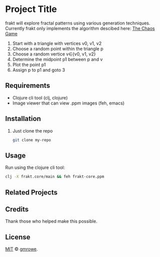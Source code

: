 # Project Title

frakt will explore fractal patterns using various generation techniques.
Currently frakt only implements the algorithm descibed here:
[The Chaos Game](https://beltoforion.de/en/recreational_mathematics/chaos_game.php#idStart)
  1. Start with a triangle with vertices v0, v1, v2
  2. Choose a random point within the triangle p
  3. Choose a random vertice v∈{v0, v1, v2}
  4. Determine the midpoint p1 between p and v
  5. Plot the point p1
  6. Assign p to p1 and goto 3


## Requirements

- Clojure cli tool (clj, clojure)
- Image viewer that can view .ppm images (feh, emacs)

## Installation

1. Just clone the repo

   ```sh
   git clone my-repo
   ```

## Usage

Run using the clojure cli tool:

   ```sh
   clj -X frakt.core/main && feh frakt-core.ppm
   ```

## Related Projects


## Credits

Thank those who helped make this possible.

## License

[MIT](LICENSE) © [gmrowe](https://github.com/gmrowe).
